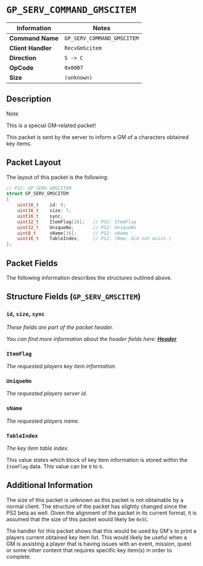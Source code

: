 # `GP_SERV_COMMAND_GMSCITEM`

| Information               | Notes |
|---                        |---    |
| **Command Name**          | `GP_SERV_COMMAND_GMSCITEM` |
| **Client Handler**        | `RecvGmScitem` |
| **Direction**             | `S -> C` |
| **OpCode**                | `0x00B7` |
| **Size**                  | `(unknown)` |

## Description

> [!NOTE]
> This is a special GM-related packet!

This packet is sent by the server to inform a GM of a characters obtained key items.

## Packet Layout

The layout of this packet is the following:

```cpp
// PS2: GP_SERV_GMSCITEM
struct GP_SERV_GMSCITEM
{
    uint16_t    id: 9;
    uint16_t    size: 7;
    uint16_t    sync;
    uint32_t    ItemFlag[16];   // PS2: ItemFlag
    uint32_t    UniqueNo;       // PS2: UniqueNo
    uint8_t     sName[16];      // PS2: sName
    uint16_t    TableIndex;     // PS2: (New; did not exist.)
};
```

## Packet Fields

The following information describes the structures outlined above.

## Structure Fields (`GP_SERV_GMSCITEM`)

### `id`, `size`, `sync`

_These fields are part of the packet header._

_You can find more information about the header fields here: [**Header**](/world/HEADER.md)_

### `ItemFlag`

_The requested players key item information._

### `UniqueNo`

_The requested players server id._

### `sName`

_The requested players name._

### `TableIndex`

_The key item table index._

This value states which block of key item information is stored within the `ItemFlag` data. This value can be `0` to `6`.

## Additional Information

The size of this packet is unknown as this packet is not obtainable by a normal client. The structure of the packet has slightly changed since the PS2 beta as well. Given the alignment of the packet in its current format, it is assumed that the size of this packet would likely be `0x5C`.

The handler for this packet shows that this would be used by GM's to print a players current obtained key item list. This would likely be useful when a GM is assisting a player that is having issues with an event, mission, quest or some other content that requires specific key item(s) in order to complete.
